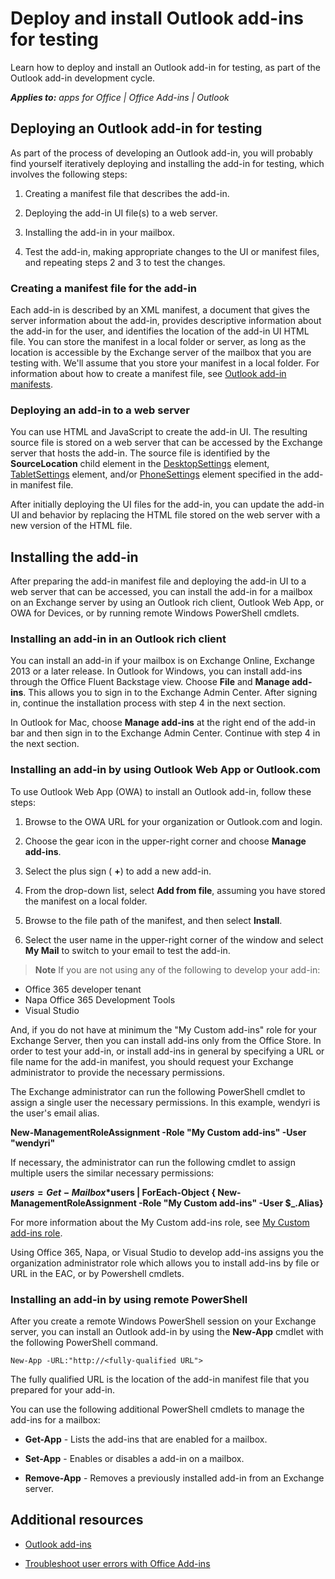 
# Deploy and install Outlook add-ins for testing
Learn how to deploy and install an Outlook add-in for testing, as part of the Outlook add-in development cycle. 

 _**Applies to:** apps for Office | Office Add-ins | Outlook_


## Deploying an Outlook add-in for testing


As part of the process of developing an Outlook add-in, you will probably find yourself iteratively deploying and installing the add-in for testing, which involves the following steps:


1. Creating a manifest file that describes the add-in.
    
2. Deploying the add-in UI file(s) to a web server.
    
3. Installing the add-in in your mailbox.
    
4. Test the add-in, making appropriate changes to the UI or manifest files, and repeating steps 2 and 3 to test the changes.
    

### Creating a manifest file for the add-in

Each add-in is described by an XML manifest, a document that gives the server information about the add-in, provides descriptive information about the add-in for the user, and identifies the location of the add-in UI HTML file. You can store the manifest in a local folder or server, as long as the location is accessible by the Exchange server of the mailbox that you are testing with. We'll assume that you store your manifest in a local folder. For information about how to create a manifest file, see [Outlook add-in manifests](../outlook/manifests/manifests.md). 


### Deploying an add-in to a web server

You can use HTML and JavaScript to create the add-in UI. The resulting source file is stored on a web server that can be accessed by the Exchange server that hosts the add-in. The source file is identified by the  **SourceLocation** child element in the [DesktopSettings](http://msdn.microsoft.com/en-us/library/da9fd085-b8cc-2be0-d329-2aa1ef5d3f1c%28Office.15%29.aspx) element, [TabletSettings](http://msdn.microsoft.com/en-us/library/5c89cc7c-7ae0-49c9-fdd5-4c52118228f6%28Office.15%29.aspx) element, and/or [PhoneSettings](http://msdn.microsoft.com/en-us/library/13e4eae3-8e8c-fd55-a1c2-3297b485f327%28Office.15%29.aspx) element specified in the add-in manifest file.

After initially deploying the UI files for the add-in, you can update the add-in UI and behavior by replacing the HTML file stored on the web server with a new version of the HTML file.


## Installing the add-in


After preparing the add-in manifest file and deploying the add-in UI to a web server that can be accessed, you can install the add-in for a mailbox on an Exchange server by using an Outlook rich client, Outlook Web App, or OWA for Devices, or by running remote Windows PowerShell cmdlets.


### Installing an add-in in an Outlook rich client

You can install an add-in if your mailbox is on Exchange Online, Exchange 2013 or a later release. In Outlook for Windows, you can install add-ins through the Office Fluent Backstage view. Choose **File** and **Manage add-ins**. This allows you to sign in to the Exchange Admin Center. After signing in, continue the installation process with step 4 in the next section.

In Outlook for Mac, choose **Manage add-ins** at the right end of the add-in bar and then sign in to the Exchange Admin Center. Continue with step 4 in the next section.


### Installing an add-in by using Outlook Web App or Outlook.com

To use Outlook Web App (OWA) to install an Outlook add-in, follow these steps:


1. Browse to the OWA URL for your organization or Outlook.com and login.
    
2. Choose the gear icon in the upper-right corner and choose **Manage add-ins**.
    
3. Select the plus sign ( **+**) to add a new add-in.
    
4. From the drop-down list, select **Add from file**, assuming you have stored the manifest on a local folder.
    
5. Browse to the file path of the manifest, and then select **Install**.
    
6. Select the user name in the upper-right corner of the window and select **My Mail** to switch to your email to test the add-in.
    

>**Note**  If you are not using any of the following to develop your add-in: 
- Office 365 developer tenant
- Napa Office 365 Development Tools
- Visual Studio

And, if you do not have at minimum the "My Custom add-ins" role for your Exchange Server, then you can install add-ins only from the Office Store. In order to test your add-in, or install add-ins in general by specifying a URL or file name for the add-in manifest, you should request your Exchange administrator to provide the necessary permissions.

The Exchange administrator can run the following PowerShell cmdlet to assign a single user the necessary permissions. In this example, wendyri is the user's email alias.

**New-ManagementRoleAssignment -Role "My Custom add-ins" -User "wendyri"** 

If necessary, the administrator can run the following cmdlet to assign multiple users the similar necessary permissions:

**$users = Get-Mailbox *$users | ForEach-Object { New-ManagementRoleAssignment -Role "My Custom add-ins" -User $_.Alias}**

For more information about the My Custom add-ins role, see [My Custom add-ins role](http://technet.microsoft.com/en-us/library/aa0321b3-2ec0-4694-875b-7a93d3d99089%28EXCHG.150%29.aspx). 

Using Office 365, Napa, or Visual Studio to develop add-ins assigns you the organization administrator role which allows you to install add-ins by file or URL in the EAC, or by Powershell cmdlets.


### Installing an add-in by using remote PowerShell

After you create a remote Windows PowerShell session on your Exchange server, you can install an Outlook add-in by using the  **New-App** cmdlet with the following PowerShell command.


```
New-App -URL:"http://<fully-qualified URL">
```

The fully qualified URL is the location of the add-in manifest file that you prepared for your add-in.

You can use the following additional PowerShell cmdlets to manage the add-ins for a mailbox:


-  **Get-App** - Lists the add-ins that are enabled for a mailbox.
    
-  **Set-App** - Enables or disables a add-in on a mailbox.
    
-  **Remove-App** - Removes a previously installed add-in from an Exchange server.
    

## Additional resources



- [Outlook add-ins](../outlook/outlook-add-ins.md)
    
- [Troubleshoot user errors with Office Add-ins](../testing/testing-and-troubleshooting.md)
    
